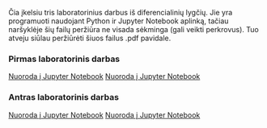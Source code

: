 Čia įkelsiu tris laboratorinius darbus iš diferencialinių lygčių. Jie yra programuoti naudojant Python ir Jupyter Notebook aplinką, tačiau naršyklėje šių failų peržiūra
ne visada sėkminga (gali veikti perkrovus). Tuo atveju siūlau peržiūrėti šiuos failus .pdf pavidale.

### Pirmas laboratorinis darbas 
[Nuoroda į Jupyter Notebook](diflygtys1.ipynb)
[Nuoroda į Jupyter Notebook](diflygtys1.pdf)
### Antras laboratorinis darbas 
[Nuoroda į Jupyter Notebook](diflygtys2.ipynb)
[Nuoroda į Jupyter Notebook](diflygtys2.pdf)